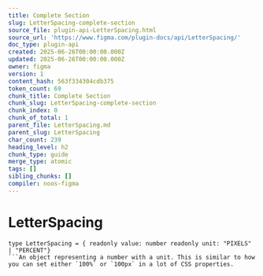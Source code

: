 ```yaml
---
title: Complete Section
slug: LetterSpacing-complete-section
source_file: plugin-api-LetterSpacing.html
source_url: 'https://www.figma.com/plugin-docs/api/LetterSpacing/'
doc_type: plugin-api
created: 2025-06-26T00:00:00.000Z
updated: 2025-06-26T00:00:00.000Z
owner: figma
version: 1
content_hash: 563f334304cdb375
token_count: 69
chunk_title: Complete Section
chunk_slug: LetterSpacing-complete-section
chunk_index: 0
chunk_of_total: 1
parent_file: LetterSpacing.md
parent_slug: LetterSpacing
char_count: 239
heading_level: h2
chunk_type: guide
merge_type: atomic
tags: []
sibling_chunks: []
compiler: noos-figma
---
```


# LetterSpacing

```
type LetterSpacing = { readonly value: number readonly unit: "PIXELS" | "PERCENT"}
```An object representing a number with a unit. This is similar to how you can set either `100%` or `100px` in a lot of CSS properties.
